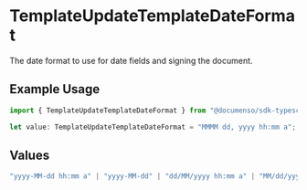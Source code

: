 # TemplateUpdateTemplateDateFormat

The date format to use for date fields and signing the document.

## Example Usage

```typescript
import { TemplateUpdateTemplateDateFormat } from "@documenso/sdk-typescript/models/operations";

let value: TemplateUpdateTemplateDateFormat = "MMMM dd, yyyy hh:mm a";
```

## Values

```typescript
"yyyy-MM-dd hh:mm a" | "yyyy-MM-dd" | "dd/MM/yyyy hh:mm a" | "MM/dd/yyyy hh:mm a" | "dd.MM.yyyy HH:mm" | "yyyy-MM-dd HH:mm" | "yy-MM-dd hh:mm a" | "yyyy-MM-dd HH:mm:ss" | "MMMM dd, yyyy hh:mm a" | "EEEE, MMMM dd, yyyy hh:mm a" | "yyyy-MM-dd'T'HH:mm:ss.SSSXXX"
```